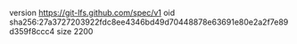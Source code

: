 version https://git-lfs.github.com/spec/v1
oid sha256:27a3727203922fdc8ee4346bd49d70448878e63691e80e2a2f7e89d359f8ccc4
size 2200
